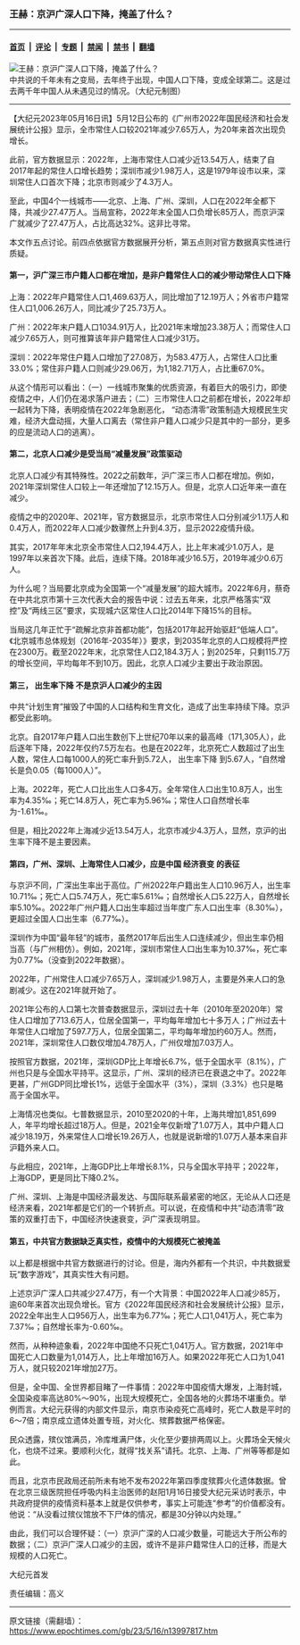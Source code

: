 ### 王赫：京沪广深人口下降，掩盖了什么？

---

#### [首页](../../../..?n13997817) &nbsp;|&nbsp; [评论](../../../../../epoch-comment?n13997817) &nbsp;|&nbsp; [专题](../../../../../epoch-special?n13997817) &nbsp;|&nbsp; [禁闻](../../../../../epoch-news?n13997817) &nbsp;|&nbsp; [禁书](../../../../../books?n13997817) &nbsp;|&nbsp; [翻墙](https://github.com/gfw-breaker/nogfw/blob/master/README.md?n13997817)


<div><img alt="王赫：京沪广深人口下降，掩盖了什么？" class="attachment-djy_600_400 size-djy_600_400 wp-post-image" src="https://i.epochtimes.com/assets/uploads/2023/01/id13910892-74a26c1ee2b9a19862efb93c9f698fa1-600x400.jpg"/>
<div class="caption">
 中共说的千年未有之变局，去年终于出现，中国人口下降，变成全球第二。这是过去两千年中国人从未遇见过的情况。（大纪元制图）
</div></div><hr/><div class="post_content" id="artbody" itemprop="articleBody">
 <!-- article content begin -->
 <p>
  【大纪元2023年05月16日讯】5月12日公布的《广州市2022年国民经济和社会发展统计公报》显示，全市常住人口较2021年减少7.65万人，为20年来首次出现负增长。
 </p>
 <p>
  此前，官方数据显示：2022年，上海市常住人口减少近13.54万人，结束了自2017年起的常住人口增长趋势；深圳市减少1.98万人，这是1979年设市以来，深圳常住人口首次下降；北京市则减少了4.3万人。
 </p>
 <p>
  至此，中国4个一线城市——北京、上海、广州、深圳，人口在2022年全都下降，共减少27.47万人。当局宣称，2022年末全国人口负增长85万人，而京沪深广就减少了27.47万人，占比高达32%。这非比寻常。
 </p>
 <p>
  本文作五点讨论。前四点依据官方数据展开分析，第五点则对官方数据真实性进行质疑。
 </p>
 <h4>
  第一，沪广深三市户籍人口都在增加，是非户籍常住人口的减少带动常住人口下降
 </h4>
 <p>
  上海：2022年户籍常住人口1,469.63万人，同比增加了12.19万人；外省市户籍常住人口1,006.26万人，同比减少了25.73万人。
 </p>
 <p>
  广州：2022年末户籍人口1034.91万人，比2021年末增加23.38万人；而常住人口减少7.65万人，则可推算该年非户籍常住人口减少31万。
 </p>
 <p>
  深圳：2022年常住户籍人口增加了27.08万，为583.47万人，占常住人口比重33.0%；常住非户籍人口则减少29.06万，为1,182.71万人，占比重67.0%。
 </p>
 <p>
  从这个情形可以看出：（一）一线城市聚集的优质资源，有着巨大的吸引力，即使疫情之中，人们仍在渴求落户进去；（二）三市常住人口之前都在增长，2022年却一起转为下降，表明疫情在2022年急剧恶化， “动态清零”政策制造大规模民生灾难，经济大盘动摇，大量人口离去（常住非户籍人口减少只是其中的一部分，更多的应是流动人口的逃离）。
 </p>
 <h4>
  第二，北京人口减少是受当局“减量发展”政策驱动
 </h4>
 <p>
  北京人口减少有其特殊性。2022之前数年，沪广深三市人口都在增加。例如，2021年深圳常住人口较上一年还增加了12.15万人。但是，北京人口近年来一直在减少。
 </p>
 <p>
  疫情之中的2020年、2021年，官方数据显示，北京市常住人口分别减少1.1万人和0.4万人，而2022年人口减少数骤然上升到4.3万，显示2022疫情升级。
 </p>
 <p>
  其实，2017年年末北京全市常住人口2,194.4万人，比上年末减少1.0万人，是1997年以来首次下降。此后，连续下降。2018年减少16.5万，2019年减少0.6万人。
 </p>
 <p>
  为什么呢？当局要北京成为全国第一个“减量发展”的超大城市。2022年6月，蔡奇在中共北京市第十三次代表大会的报告中说：过去五年来，北京严格落实“双控”及“两线三区”要求，实现城六区常住人口比2014年下降15%的目标。
 </p>
 <p>
  当局这几年正忙于“疏解北京非首都功能”，包括2017年起开始驱赶“低端人口”。《北京城市总体规划（2016年-2035年）》要求，到2035年北京的人口规模将严控在2300万。截至2022年末，北京常住人口2,184.3万人；到2025年，只剩115.7万的增长空间，平均每年不到10万。因此，北京人口减少主要出于政治原因。
 </p>
 <h4>
  第三，
  <ok href="https://www.epochtimes.com/gb/tag/%E5%87%BA%E7%94%9F%E7%8E%87%E4%B8%8B%E9%99%8D.html">
   出生率下降
  </ok>
  不是京沪人口减少的主因
 </h4>
 <p>
  中共“计划生育”摧毁了中国的人口结构和生育文化，造成了出生率持续下降。京沪都受此影响。
 </p>
 <p>
  北京。自2017年户籍人口出生数创下上世纪70年以来的最高峰（171,305人），此后逐年下降，2022年仅约7.5万左右。也是在2022年，北京死亡人数超过了出生人数，常住人口每1000人的死亡率升到5.72人，
  <ok href="https://www.epochtimes.com/gb/tag/%E5%87%BA%E7%94%9F%E7%8E%87%E4%B8%8B%E9%99%8D.html">
   出生率下降
  </ok>
  到5.67人，“自然增长是负0.05（每1000人）”。
 </p>
 <p>
  上海。2022年，死亡人口比出生人口多4万。全年常住人口出生10.8万人，出生率为4.35‰；死亡14.8万人，死亡率为5.96‰；常住人口自然增长率为-1.61‰。
 </p>
 <p>
  但是，相比2022年上海减少近13.54万人，北京市减少4.3万人，显然，京沪的出生率下降不是主要因素。
 </p>
 <h4>
  第四，广州、深圳、上海常住人口减少，应是中国
  <ok href="https://www.epochtimes.com/gb/tag/%E7%BB%8F%E6%B5%8E%E8%A1%B0%E5%8F%98.html">
   经济衰变
  </ok>
  的表征
 </h4>
 <p>
  与京沪不同，广深出生率出于高位。广州2022年户籍出生人口10.96万人，出生率10.71‰；死亡人口5.74万人，死亡率5.61‰；自然增长人口5.22万人，自然增长率5.10‰。2022年广州户籍人口出生率超过当年度广东人口出生率（8.30‰），更超过全国人口出生率（6.77‰）。
 </p>
 <p>
  深圳作为中国“最年轻”的城市，虽然2017年后出生人口连续减少，但出生率仍相当高（与广州相仿）。例如，2021年，深圳市常住人口出生率为10.37‰，死亡率为0.77‰（没查到2022年数据）。
 </p>
 <p>
  2022年，广州常住人口减少7.65万人，深圳减少1.98万人，主要是外来人口的急剧减少。这在2021年就开始了。
 </p>
 <p>
  2021年公布的人口第七次普查数据显示，深圳过去十年（2010年至2020年）常住人口增加了713.6万人，位居全国第一，平均每年增加七十多万人；广州过去十年常住人口增加了597.7万人，位居全国第二，平均每年增加约60万人。然而，2021年，深圳常住人口数仅增加4.78万人，广州仅增加7.03万人。
 </p>
 <p>
  按照官方数据，2021年，深圳GDP比上年增长6.7%，低于全国水平（8.1%），广州也只是与全国水平持平。这显示，广州、深圳的经济已在衰退之中了。2022年更甚，广州GDP同比增长1%，远低于全国水平（3%），深圳（3.3%）也只是略高于全国水平。
 </p>
 <p>
  上海情况也类似。七普数据显示，2010至2020的十年，上海共增加1,851,699人，年平均增长超过18万人。但是，2021全年仅新增了1.07万人，其中户籍人口减少18.19万，外来常住人口增长19.26万人，也就是说新增的1.07万人基本来自非沪籍外来人口。
 </p>
 <p>
  与此相应，2021年，上海GDP比上年增长8.1%，只与全国水平持平；2022年，上海GDP，更是同比下降0.2%。
 </p>
 <p>
  广州、深圳、上海是中国经济最发达、与国际联系最紧密的地区，无论从人口还是经济来看，2021年都是它们的一个转折点。可以说，在疫情和中共“动态清零”政策的双重打击下，中国经济快速衰变，沪广深表现明显。
 </p>
 <h4>
  第五，中共官方数据缺乏真实性，疫情中的大规模死亡被掩盖
 </h4>
 <p>
  以上都是根据中共官方数据进行的讨论。但是，海内外都有一个共识，中共数据爱玩“数字游戏”，其真实性大有问题。
 </p>
 <p>
  上述京沪广深人口共减少27.47万，有一个大背景：中国2022年人口减少85万，逾60年来首次出现负增长。官方《2022年国民经济和社会发展统计公报》显示，2022全年出生人口956万人，出生率为6.77‰；死亡人口1,041万人，死亡率为7.37‰；自然增长率为-0.60‰。
 </p>
 <p>
  然而，从种种迹象看，2022年中国绝不只死亡1,041万人。官方数据，2021年中国死亡人口数量为1,014万人，比上年增加16万人。如果2022年死亡人口为1,041万人，就只较2021年增加27万。
 </p>
 <p>
  但是，全中国、全世界都目睹了一件事情：2022年中国疫情大爆发，上海封城，全国染疫率高达80%～90%，出现大规模死亡，全国各地的火葬场不堪重负。举例而言。大纪元获得的内部文件显示，南京市染疫死亡高峰时，死亡人数是平时的6〜7倍；南京成立遗体处置专班，对火化、殡葬数据严格保密。
 </p>
 <p>
  民众透露，殡仪馆满员，冷库堆满尸体，火化至少要排两周以上。火葬场全天候火化，也烧不过来。要顺利火化，就得“找关系”请托。北京、上海、广州等等都是如此。
 </p>
 <p>
  而且，北京市民政局还前所未有地不发布2022年第四季度殡葬火化遗体数据。曾在北京三级医院担任呼吸内科主治医师的赵阳1月16日接受大纪元采访时表示，中共政府提供的疫情资料基本上就是仅供参考，事实上可能连“参考”的价值都没有。他说：“从没看过殡仪馆放不下尸体的情况，都是30分钟以内处理。”
 </p>
 <p>
  由此，我们可以合理怀疑：（一）京沪广深的人口减少数量，可能远大于所公布的数据；（二）京沪广深人口减少的主因，或许不是非户籍常住人口的迁移，而是大规模的人口死亡。
 </p>
 <p>
  大纪元首发
 </p>
 <p>
  责任编辑：高义
 </p>
 <!-- article content end -->
 <div id="below_article_ad">
 </div>
</div>


---

原文链接（需翻墙）：https://www.epochtimes.com/gb/23/5/16/n13997817.htm